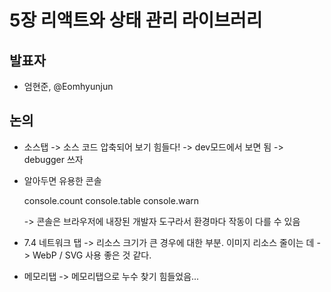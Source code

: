 # 5장 리액트와 상태 관리 라이브러리

## 발표자

- 엄현준, @Eomhyunjun

## 논의

- 소스탭
  -> 소스 코드 압축되어 보기 힘들다!
  -> dev모드에서 보면 됨
  -> debugger 쓰자

- 알아두면 유용한 콘솔

  console.count
  console.table
  console.warn

  -> 콘솔은 브라우저에 내장된 개발자 도구라서 환경마다 작동이 다를 수 있음

- 7.4 네트워크 탭 -> 리소스 크기가 큰 경우에 대한 부분.
  이미지 리소스 줄이는 데 -> WebP / SVG 사용 좋은 것 같다.

- 메모리탭
  -> 메모리탭으로 누수 찾기 힘들었음...
